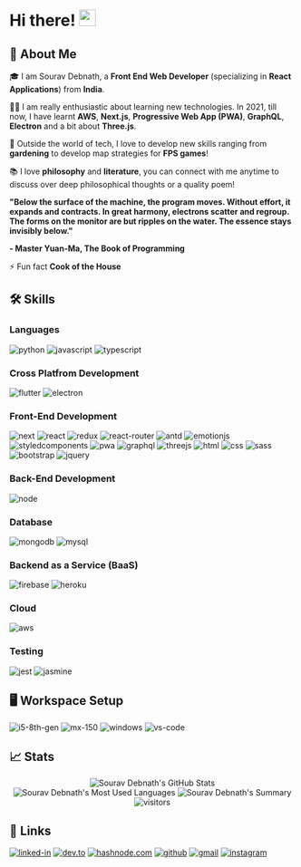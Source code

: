 # Hi there! <img src="https://media.giphy.com/media/hvRJCLFzcasrR4ia7z/giphy.gif" width="29px">

## 🚀 About Me

🎓 I am Sourav Debnath, a **Front End Web Developer** (specializing in **React Applications**) from **India**.

👨‍💻 I am really enthusiastic about learning new technologies. In 2021, till now, I have learnt **AWS**, **Next.js**, **Progressive Web App (PWA)**, **GraphQL**, **Electron** and a bit about **Three.js**.

🌱 Outside the world of tech, I love to develop new skills ranging from **gardening** to develop map strategies for **FPS games**!

📚 I love **philosophy** and **literature**, you can connect with me anytime to discuss over deep philosophical thoughts or a quality poem! 

**"Below the surface of the machine, the program moves. Without effort, it expands and contracts. In great harmony, electrons scatter and regroup. The forms on the monitor are but ripples on the water. The essence stays invisibly below."**

**- Master Yuan-Ma, The Book of Programming**

⚡ Fun fact **Cook of the House**


## 🛠️ Skills

### Languages

![python](https://img.shields.io/badge/Python-3776AB?style=for-the-badge&logo=python&logoColor=white)
![javascript](https://img.shields.io/badge/JavaScript-323330?style=for-the-badge&logo=javascript&logoColor=F7DF1E)
![typescript](https://img.shields.io/badge/TypeScript-3178C6?style=for-the-badge&logo=typescript&logoColor=white)

### Cross Platfrom Development

![flutter](https://img.shields.io/badge/Flutter-28B6F6?style=for-the-badge&logo=flutter&logoColor=white)
![electron](https://img.shields.io/badge/Electron-2C2E3B?style=for-the-badge&logo=electron&logoColor=white)

### Front-End Development

![next](https://img.shields.io/badge/Next-000000?style=for-the-badge&logo=nextdotjs&logoColor=FFFFFF)
![react](https://img.shields.io/badge/React-20232A?style=for-the-badge&logo=react&logoColor=61DAFB)
![redux](https://img.shields.io/badge/Redux-593D88?style=for-the-badge&logo=redux&logoColor=white)
![react-router](https://img.shields.io/badge/React_Router-CA4245?style=for-the-badge&logo=react-router&logoColor=white)
![antd](https://img.shields.io/badge/antd-Ant%20Design-blue?style=for-the-badge&logoColor=white)
![emotionjs](https://img.shields.io/badge/EmotionJS-EmotionJS-pink?style=for-the-badge&logoColor=white)
![styledcomponents](https://img.shields.io/badge/Styled-Styled-blueviolet?style=for-the-badge&logoColor=white)
![pwa](https://img.shields.io/badge/Progressive_Web_App-4285F4?style=for-the-badge&logo=googlechrome&logoColor=white)
![graphql](https://img.shields.io/badge/GraphQL-E434AA?style=for-the-badge&logo=graphql&logoColor=white)
![threejs](https://img.shields.io/badge/Three.js-000000?style=for-the-badge&logo=three.js&logoColor=white)
![html](https://img.shields.io/badge/HTML5-E34F26?style=for-the-badge&logo=html5&logoColor=white)
![css](https://img.shields.io/badge/CSS3-1572B6?style=for-the-badge&logo=css3&logoColor=white)
![sass](https://img.shields.io/badge/SASS-CC6699?style=for-the-badge&logo=sass&logoColor=white)
![bootstrap](https://img.shields.io/badge/Bootstrap-563D7C?style=for-the-badge&logo=bootstrap&logoColor=white)
![jquery](https://img.shields.io/badge/jQuery-0769AD?style=for-the-badge&logo=jquery&logoColor=white)

### Back-End Development

![node](https://img.shields.io/badge/Node.js-339933?style=for-the-badge&logo=nodedotjs&logoColor=white)

### Database

![mongodb](https://img.shields.io/badge/MongoDB-47A248?style=for-the-badge&logo=mongodb&logoColor=white)
![mysql](https://img.shields.io/badge/MySQL-00000F?style=for-the-badge&logo=mysql&logoColor=white)

### Backend as a Service (BaaS)

![firebase](https://img.shields.io/badge/Firebase-ffaa00?style=for-the-badge&logo=Firebase&logoColor=white)
![heroku](https://img.shields.io/badge/Heroku-430098?style=for-the-badge&logo=heroku&logoColor=white)

### Cloud
![aws](https://img.shields.io/badge/AWS-Amazon%20Web%20Services-orange?style=for-the-badge&logoColor=white)

### Testing

![jest](https://img.shields.io/badge/Jest-C21325?style=for-the-badge&logo=jest&logoColor=white)
![jasmine](https://img.shields.io/badge/jasmine-Jasmine-purple?style=for-the-badge&logoColor=white)

## 🖥️ Workspace Setup

![i5-8th-gen](https://img.shields.io/badge/Intel-Core_i5_8th-0071C5?style=for-the-badge&logo=intel&logoColor=white)
![mx-150](https://img.shields.io/badge/MX150-Nvidia%20MX150-brightgreen?style=for-the-badge&logo=nvidia&logoColor=white)
![windows](https://img.shields.io/badge/Windows_10-0078D6?style=for-the-badge&logo=windows&logoColor=white)
![vs-code](https://img.shields.io/badge/VS_Code-007ACC?style=for-the-badge&logo=Visual-Studio-Code&logoColor=white)


## 📈 Stats

<div align="center">
 <img src="https://github-readme-stats.vercel.app/api?username=debnathSD&theme=radical&show_icons=true&hide_border=true&count_private=true" alt="Sourav Debnath's GitHub Stats">
</div>
 
 <div align="center">
  <img src="https://github-profile-summary-cards.vercel.app/api/cards/most-commit-language?username=debnathSD&theme=solarized_dark" alt="Sourav Debnath's Most Used Languages">
  <img src="https://github-profile-summary-cards.vercel.app/api/cards/profile-details?username=debnathSD&theme=solarized_dark" alt="Sourav Debnath's Summary">
 </div>

<div align="center">
 <img src="https://visitor-badge.laobi.icu/badge?page_id=debnathSD.debnathSD" alt="visitors">
</div>

## 🔗 Links

[![linked-in](https://img.shields.io/badge/Linked_In-0077B5?style=for-the-badge&logo=LinkedIn&logoColor=white)](https://www.linkedin.com/in/sourav-debnath-b4a18553/)
[![dev.to](https://img.shields.io/badge/Dev.to-0A0A0A?style=for-the-badge&logo=DevdotTo&logoColor=white)](https://dev.to/_ravo_lution)
[![hashnode.com](https://img.shields.io/badge/Hashnode.com-2962FF?style=for-the-badge&logo=HashnodeDotCom&logoColor=white)](https://hashnode.com/@poet)
[![github](https://img.shields.io/badge/GitHub-000000?style=for-the-badge&logo=GitHub&logoColor=white)](https://github.com/debnathSD)
[![gmail](https://img.shields.io/badge/Gmail-D14836?style=for-the-badge&logo=Gmail&logoColor=white)](mailto:souravd.cgr@gmail.com)
[![instagram](https://img.shields.io/badge/Instagram-E4405F?style=for-the-badge&logo=instagram&logoColor=white)](https://www.instagram.com/ravo_lution/)
